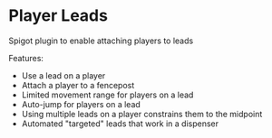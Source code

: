 # Player Leads

Spigot plugin to enable attaching players to leads

Features:
 - Use a lead on a player
 - Attach a player to a fencepost
 - Limited movement range for players on a lead
 - Auto-jump for players on a lead
 - Using multiple leads on a player constrains them to the midpoint
 - Automated "targeted" leads that work in a dispenser